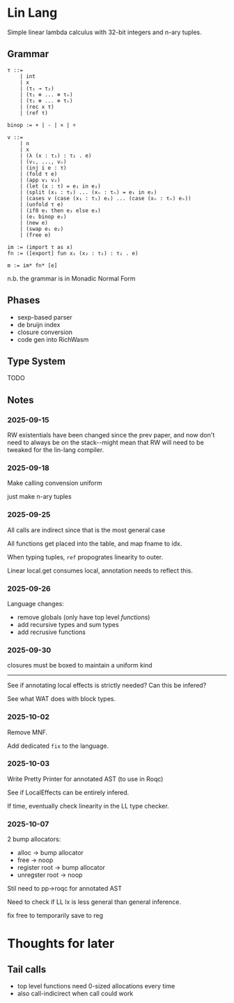 # Lin Lang

Simple linear lambda calculus with 32-bit integers and n-ary tuples.

## Grammar

```
τ ::=
    | int
    | x
    | (τ₁ ⊸ τ₂)
    | (τ₁ ⊗ ... ⊗ τₙ)
    | (τ₁ ⊕ ... ⊕ τₙ)
    | (rec x τ)
    | (ref τ)

binop := + | - | × | ÷

v ::=
    | n
    | x
    | (λ (x : τ₁) : τ₂ . e)
    | (v₁, ..., vₙ)
    | (inj i e : τ)
    | (fold τ e)
    | (app v₁ v₂)
    | (let (x : τ) = e₁ in e₂)
    | (split (x₁ : τ₁) ... (xₙ : τₙ) = e₁ in e₂)
    | (cases v (case (x₁ : τ₁) e₁) ... (case (xₙ : τₙ) eₙ))
    | (unfold τ e)
    | (if0 e₁ then e₂ else e₃)
    | (e₁ binop e₂)
    | (new e)
    | (swap e₁ e₂)
    | (free e)

im := (import τ as x)
fn := ([export] fun x₁ (x₂ : τ₁) : τ₂ . e)

m := im* fn* [e]
```

n.b. the grammar is in Monadic Normal Form

## Phases

- sexp-based parser
- de bruijn index
- closure conversion
- code gen into RichWasm

## Type System

TODO

## Notes

### 2025-09-15

RW existentials have been changed since the prev paper, and now don't need to always be on the
stack--might mean that RW will need to be tweaked for the lin-lang compiler.

### 2025-09-18

Make calling convension uniform

just make n-ary tuples

### 2025-09-25

All calls are indirect since that is the most general case

All functions get placed into the table, and map fname to idx.

When typing tuples, `ref` propogrates linearity to outer.

Linear local.get consumes local, annotation needs to reflect this.

### 2025-09-26

Language changes:
- remove globals (only have top level *functions*)
- add recursive types and sum types
- add recrusive functions

### 2025-09-30

closures must be boxed to maintain a uniform kind

---

See if annotating local effects is strictly needed? Can this be infered?

See what WAT does with block types.

### 2025-10-02

Remove MNF.

Add dedicated `fix` to the language.

### 2025-10-03

Write Pretty Printer for annotated AST (to use in Roqc)

See if LocalEffects can be entirely infered.

If time, eventually check linearity in the LL type checker.

### 2025-10-07

2 bump allocators:
- alloc -> bump allocator
- free -> noop
- register root -> bump allocator
- unregster root -> noop

Stil need to pp->roqc for annotated AST

Need to check if LL lx is less general than general inference.

fix free to temporarily save to reg

# Thoughts for later

## Tail calls

- top level functions need 0-sized allocations every time
- also call-indicirect when call could work

